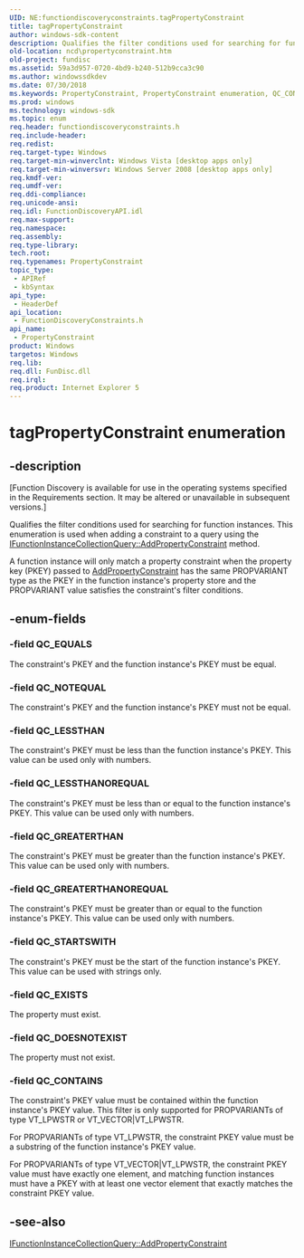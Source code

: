 ```yaml
---
UID: NE:functiondiscoveryconstraints.tagPropertyConstraint
title: tagPropertyConstraint
author: windows-sdk-content
description: Qualifies the filter conditions used for searching for function instances.
old-location: ncd\propertyconstraint.htm
old-project: fundisc
ms.assetid: 59a3d957-0720-4bd9-b240-512b9cca3c90
ms.author: windowssdkdev
ms.date: 07/30/2018
ms.keywords: PropertyConstraint, PropertyConstraint enumeration, QC_CONTAINS, QC_DOESNOTEXIST, QC_EQUALS, QC_EXISTS, QC_GREATERTHAN, QC_GREATERTHANOREQUAL, QC_LESSTHAN, QC_LESSTHANOREQUAL, QC_NOTEQUAL, QC_STARTSWITH, functiondiscoveryconstraints/PropertyConstraint, functiondiscoveryconstraints/QC_CONTAINS, functiondiscoveryconstraints/QC_DOESNOTEXIST, functiondiscoveryconstraints/QC_EQUALS, functiondiscoveryconstraints/QC_EXISTS, functiondiscoveryconstraints/QC_GREATERTHAN, functiondiscoveryconstraints/QC_GREATERTHANOREQUAL, functiondiscoveryconstraints/QC_LESSTHAN, functiondiscoveryconstraints/QC_LESSTHANOREQUAL, functiondiscoveryconstraints/QC_NOTEQUAL, functiondiscoveryconstraints/QC_STARTSWITH, ncd.propertyconstraint, tagPropertyConstraint
ms.prod: windows
ms.technology: windows-sdk
ms.topic: enum
req.header: functiondiscoveryconstraints.h
req.include-header: 
req.redist: 
req.target-type: Windows
req.target-min-winverclnt: Windows Vista [desktop apps only]
req.target-min-winversvr: Windows Server 2008 [desktop apps only]
req.kmdf-ver: 
req.umdf-ver: 
req.ddi-compliance: 
req.unicode-ansi: 
req.idl: FunctionDiscoveryAPI.idl
req.max-support: 
req.namespace: 
req.assembly: 
req.type-library: 
tech.root: 
req.typenames: PropertyConstraint
topic_type:
 - APIRef
 - kbSyntax
api_type:
 - HeaderDef
api_location:
 - FunctionDiscoveryConstraints.h
api_name:
 - PropertyConstraint
product: Windows
targetos: Windows
req.lib: 
req.dll: FunDisc.dll
req.irql: 
req.product: Internet Explorer 5
---
```


# tagPropertyConstraint enumeration


## -description


<p class="CCE_Message">[Function Discovery is available for use in the operating systems specified in the Requirements section. It may be altered or unavailable in subsequent versions.]

Qualifies the filter conditions used for searching for function instances. This enumeration is used when adding a constraint to a query using the <a href="https://msdn.microsoft.com/4ff850a8-3208-4fb4-a581-7581e71f34e6">IFunctionInstanceCollectionQuery::AddPropertyConstraint</a> method.

A function instance will only match a property constraint when the property key (PKEY) passed to  <a href="https://msdn.microsoft.com/4ff850a8-3208-4fb4-a581-7581e71f34e6">AddPropertyConstraint</a> has the same PROPVARIANT type as the PKEY in the function instance's property store and the PROPVARIANT value satisfies the constraint's filter conditions.


## -enum-fields




### -field QC_EQUALS

The constraint's PKEY and the function instance's  PKEY must be equal.


### -field QC_NOTEQUAL

The constraint's PKEY and the function instance's  PKEY  must not be equal.


### -field QC_LESSTHAN

The constraint's PKEY must be less than the function instance's PKEY. This value can be used only with numbers.


### -field QC_LESSTHANOREQUAL

The constraint's PKEY must be less than or equal to the function instance's PKEY. This value can be used only with numbers.


### -field QC_GREATERTHAN

The constraint's PKEY must be greater than the function instance's PKEY. This value can be used only with numbers.


### -field QC_GREATERTHANOREQUAL

The constraint's PKEY must be greater than or equal to the function instance's PKEY. This value can be used only with numbers.


### -field QC_STARTSWITH

The constraint's PKEY must be the start of the function instance's PKEY. This value can be used with strings only.


### -field QC_EXISTS

The property must exist.


### -field QC_DOESNOTEXIST

The property must not exist.


### -field QC_CONTAINS

The constraint's PKEY value must be contained within the function instance's PKEY value.  This filter is only supported for PROPVARIANTs of type VT_LPWSTR or VT_VECTOR|VT_LPWSTR.

For PROPVARIANTs of type VT_LPWSTR, the constraint PKEY value must be a substring of the function instance's PKEY value.

For PROPVARIANTs of type VT_VECTOR|VT_LPWSTR, the constraint PKEY value must have exactly one element, and matching function instances must have a PKEY with at least one vector element that exactly matches the constraint PKEY value.


## -see-also




<a href="https://msdn.microsoft.com/4ff850a8-3208-4fb4-a581-7581e71f34e6">IFunctionInstanceCollectionQuery::AddPropertyConstraint</a>
 

 

